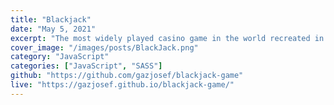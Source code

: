 ```yaml
---
title: "Blackjack"
date: "May 5, 2021"
excerpt: "The most widely played casino game in the world recreated in Javascript."
cover_image: "/images/posts/BlackJack.png"
category: "JavaScript"
categories: ["JavaScript", "SASS"]
github: "https://github.com/gazjosef/blackjack-game"
live: "https://gazjosef.github.io/blackjack-game/"
---
```

